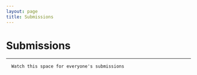 ```yaml
---
layout: page
title: Submissions
---
```


# Submissions
----
      Watch this space for everyone's submissions

